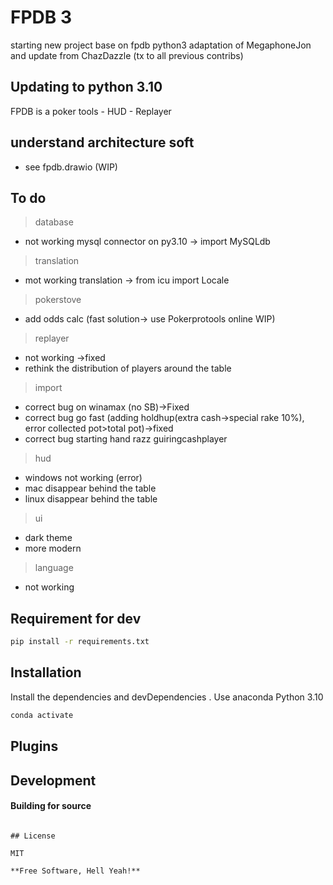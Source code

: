 # FPDB 3

starting new project base on fpdb python3 adaptation of MegaphoneJon and update from ChazDazzle 
(tx to all previous contribs)

## Updating to python 3.10

FPDB is a poker tools - HUD - Replayer

## understand architecture soft

- see fpdb.drawio (WIP)

## To do

>database
- not working mysql connector on py3.10 -> import MySQLdb
>translation
- mot working translation -> from icu import Locale
>pokerstove
- add odds calc (fast solution-> use Pokerprotools online WIP) 
>replayer
- not working ->fixed
- rethink the distribution of players around the table
>import
- correct bug on winamax (no SB)->Fixed
- correct bug go fast (adding holdhup(extra cash->special rake 10%), error collected pot>total pot)->fixed
- correct bug starting  hand razz guiringcashplayer
>hud
- windows not working (error)
- mac disappear behind the table
- linux disappear behind the table
>ui
- dark theme
- more modern
>language
- not working


## Requirement for dev 

```sh
pip install -r requirements.txt
```


## Installation

Install the dependencies and devDependencies .
 Use anaconda Python 3.10
```sh
conda activate
```


## Plugins



## Development


#### Building for source


```

## License

MIT

**Free Software, Hell Yeah!**



